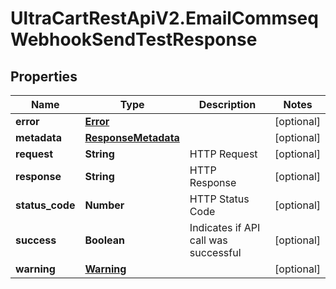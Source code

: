 # UltraCartRestApiV2.EmailCommseqWebhookSendTestResponse

## Properties

Name | Type | Description | Notes
------------ | ------------- | ------------- | -------------
**error** | [**Error**](Error.md) |  | [optional] 
**metadata** | [**ResponseMetadata**](ResponseMetadata.md) |  | [optional] 
**request** | **String** | HTTP Request | [optional] 
**response** | **String** | HTTP Response | [optional] 
**status_code** | **Number** | HTTP Status Code | [optional] 
**success** | **Boolean** | Indicates if API call was successful | [optional] 
**warning** | [**Warning**](Warning.md) |  | [optional] 


